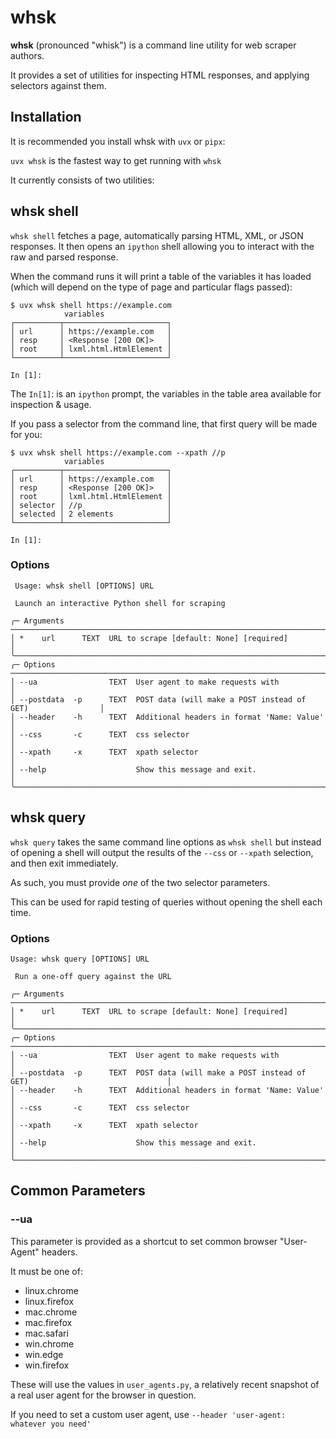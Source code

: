 # whsk

**whsk** (pronounced "whisk") is a command line utility for web scraper authors.

It provides a set of utilities for inspecting HTML responses, and applying selectors against them.

## Installation

It is recommended you install whsk with `uvx` or `pipx`:

`uvx whsk` is the fastest way to get running with `whsk`

It currently consists of two utilities:

## whsk shell

`whsk shell` fetches a page, automatically parsing HTML, XML, or JSON responses.
It then opens an `ipython` shell allowing you to interact with the raw and parsed response.

When the command runs it will print a table of the variables it has loaded (which will depend on the type of page and particular flags passed):

```
$ uvx whsk shell https://example.com 
            variables
┌──────────┬───────────────────────┐
│ url      │ https://example.com   │
│ resp     │ <Response [200 OK]>   │
│ root     │ lxml.html.HtmlElement │
└──────────┴───────────────────────┘

In [1]:
```

The `In[1]`: is an `ipython` prompt, the variables in the table area available for inspection & usage.

If you pass a selector from the command line, that first query will be made for you:

```
$ uvx whsk shell https://example.com --xpath //p
            variables
┌──────────┬───────────────────────┐
│ url      │ https://example.com   │
│ resp     │ <Response [200 OK]>   │
│ root     │ lxml.html.HtmlElement │
│ selector │ //p                   │
│ selected │ 2 elements            │
└──────────┴───────────────────────┘

In [1]:
```

### Options

```
 Usage: whsk shell [OPTIONS] URL                                                        
                                                                                        
 Launch an interactive Python shell for scraping                                        
                                                                                        
╭─ Arguments ──────────────────────────────────────────────────────────────────────────╮
│ *    url      TEXT  URL to scrape [default: None] [required]                         │
╰──────────────────────────────────────────────────────────────────────────────────────╯
╭─ Options ────────────────────────────────────────────────────────────────────────────╮
│ --ua                TEXT  User agent to make requests with                           │
│ --postdata  -p      TEXT  POST data (will make a POST instead of GET)                │
│ --header    -h      TEXT  Additional headers in format 'Name: Value'                 │
│ --css       -c      TEXT  css selector                                               │
│ --xpath     -x      TEXT  xpath selector                                             │
│ --help                    Show this message and exit.                                │
╰──────────────────────────────────────────────────────────────────────────────────────╯
```

## whsk query

`whsk query` takes the same command line options as `whsk shell` but instead of opening a shell
will output the results of the `--css` or `--xpath` selection, and then exit immediately.

As such, you must provide *one* of the two selector parameters.

This can be used for rapid testing of queries without opening the shell each time.

### Options

```
Usage: whsk query [OPTIONS] URL                                                                       
                                                                                                       
 Run a one-off query against the URL                                                                   
                                                                                                       
╭─ Arguments ─────────────────────────────────────────────────────────────────────────────────────────╮
│ *    url      TEXT  URL to scrape [default: None] [required]                                        │
╰─────────────────────────────────────────────────────────────────────────────────────────────────────╯
╭─ Options ───────────────────────────────────────────────────────────────────────────────────────────╮
│ --ua                TEXT  User agent to make requests with                                          │
│ --postdata  -p      TEXT  POST data (will make a POST instead of GET)                               │
│ --header    -h      TEXT  Additional headers in format 'Name: Value'                                │
│ --css       -c      TEXT  css selector                                                              │
│ --xpath     -x      TEXT  xpath selector                                                            │
│ --help                    Show this message and exit.                                               │
╰─────────────────────────────────────────────────────────────────────────────────────────────────────╯

```

## Common Parameters

### --ua

This parameter is provided as a shortcut to set common browser "User-Agent" headers.

It must be one of:

- linux.chrome
- linux.firefox
- mac.chrome
- mac.firefox
- mac.safari
- win.chrome
- win.edge
- win.firefox

These will use the values in `user_agents.py`, a relatively recent snapshot of a real user agent for the browser in question.

If you need to set a custom user agent, use `--header 'user-agent: whatever you need'`
